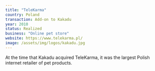 ```yaml
---
title: "TeleKarma"
country: Poland
transaction: Add-on to Kakadu
year: 2010
status: Realized
business: "Online pet store"
website: https://www.telekarma.pl/
image: /assets/img/logos/kakadu.jpg
---
```


At the time that Kakadu acquired TeleKarma, it was the largest Polish internet retailer of pet products.
